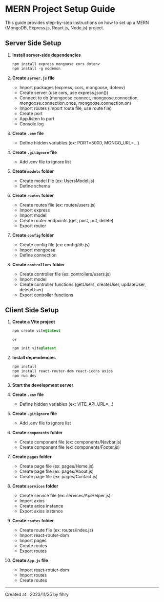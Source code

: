 # MERN Project Setup Guide

This guide provides step-by-step instructions on how to set up a MERN (MongoDB, Express.js, React.js, Node.js) project.

## Server Side Setup

1. **Install server-side dependencies**
    ```css
    npm install express mongoose cors dotenv
    npm install -g nodemon
    ```

2. **Create `server.js` file**
    - Import packages (express, cors, mongoose, dotenv)
    - Create server (use cors, use express.json())
    - Connect to db (mongoose.connect, mongoose.connection, mongoose.connection.once, mongoose.connection.on)
    - Import routes (import route file, use route file)
    - Create port
    - App.listen to port
    - Console.log

3. **Create `.env` file**
    - Define hidden variables (ex: PORT=5000, MONGO_URL=...)

4. **Create `.gitignore` file**
    - Add .env file to ignore list

5. **Create `models` folder**
    - Create model file (ex: UsersModel.js)
    - Define schema

6. **Create `routes` folder**
    - Create routes file (ex: routes/users.js)
    - Import express
    - Import model
    - Create router endpoints (get, post, put, delete)
    - Export router

7. **Create `config` folder**
    - Create config file (ex: config/db.js)
    - Import mongoose
    - Define connection

8. **Create `controllers` folder**
    - Create controller file (ex: controllers/users.js)
    - Import model
    - Create controller functions (getUsers, createUser, updateUser, deleteUser)
    - Export controller functions

## Client Side Setup

1. **Create a Vite project**
    ```css
    npm create vite@latest
    ```
    `or`
    ```css
    npm init vite@latest
    ```


2. **Install dependencies**
    ```css
    npm install
    npm install react-router-dom react-icons axios
    npm run dev
    ```

3. **Start the development server**

4. **Create `.env` file**
    - Define hidden variables (ex: VITE_API_URL=...)

5. **Create `.gitignore` file**
    - Add .env file to ignore list

6. **Create `components` folder**
    - Create component file (ex: components/Navbar.js)
    - Create component file (ex: components/Footer.js)

7. **Create `pages` folder**
    - Create page file (ex: pages/Home.js)
    - Create page file (ex: pages/About.js)
    - Create page file (ex: pages/Contact.js)

8. **Create `services` folder**
    - Create service file (ex: services/ApiHelper.js)
    - Import axios
    - Create axios instance
    - Export axios instance

9. **Create `routes` folder**
    - Create route file (ex: routes/index.js)
    - Import react-router-dom
    - Import pages
    - Create routes
    - Export routes

10. **Create `App.js` file**
    - Import react-router-dom
    - Import routes
    - Create routes

---

Created at : 2023/11/25 by fihry
